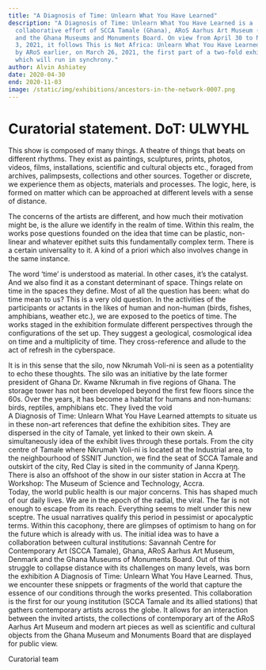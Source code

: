```yaml
---
title: "A Diagnosis of Time: Unlearn What You Have Learned"
description: "A Diagnosis of Time: Unlearn What You Have Learned is a
  collaborative effort of SCCA Tamale (Ghana), ARoS Aarhus Art Museum (Denmark)
  and the Ghana Museums and Monuments Board. On view from April 30 to November
  3, 2021, it follows This is Not Africa: Unlearn What You Have Learned staged
  by ARoS earlier, on March 26, 2021, the first part of a two-fold exhibition
  which will run in synchrony."
author: Alvin Ashiatey
date: 2020-04-30
end: 2020-11-03
image: /static/img/exhibitions/ancestors-in-the-network-0007.png
---
```


# Curatorial statement. DoT: ULWYHL

This show is composed of many things. A theatre of things that beats on different rhythms. They exist as paintings, sculptures, prints, photos, videos, films, installations, scientific and cultural objects etc., foraged from archives, palimpsests, collections and other sources. Together or discrete, we experience them as objects, materials and processes. The logic, here, is formed on matter which can be approached at different levels with a sense of distance.

The concerns of the artists are different, and how much their motivation might be, is the allure we identify in the realm of time. Within this realm, the works pose questions founded on the idea that time can be plastic, non-linear and whatever epithet suits this fundamentally complex term. There is a certain universality to it. A kind of a priori which also involves change in the same instance.

The word ‘time’ is understood as material. In other cases, it’s the catalyst. And we also find it as a constant determinant of space. Things relate on time in the spaces they define. Most of all the question has been: what do time mean to us? This is a very old question. In the activities of the participants or actants in the likes of human and non-human (birds, fishes, amphibians, weather etc.), we are exposed to the poetics of time. The works staged in the exhibition formulate different perspectives through the configurations of the set up. They suggest a geological, cosmological idea on time and a multiplicity of time. They cross-reference and allude to the act of refresh in the cyberspace.

It is in this sense that the silo, now Nkrumah Voli-ni is seen as a potentiality to echo these thoughts. The silo was an initiative by the late former president of Ghana Dr. Kwame Nkrumah in five regions of Ghana. The storage tower has not been developed beyond the first few floors since the 60s. Over the years, it has become a habitat for humans and non-humans: birds, reptiles, amphibians etc. They lived the void  
A Diagnosis of Time: Unlearn What You Have Learned attempts to situate us in these non-art references that define the exhibition sites. They are dispersed in the city of Tamale, yet linked to their own skein. A simultaneously idea of the exhibit lives through these portals. From the city centre of Tamale where Nkrumah Voli-ni is located at the Industrial area, to the neighbourhood of SSNIT Junction, we find the seat of SCCA Tamale and outskirt of the city, Red Clay is sited in the community of Janna Kpeŋŋ. There is also an offshoot of the show in our sister station in Accra at The Workshop: The Museum of Science and Technology, Accra.  
Today, the world public health is our major concerns. This has shaped much of our daily lives. We are in the epoch of the radial, the viral. The far is not enough to escape from its reach. Everything seems to melt under this new sceptre. The usual narratives qualify this period in pessimist or apocalyptic terms. Within this cacophony, there are glimpses of optimism to hang on for the future which is already with us.
The initial idea was to have a collaboration between cultural institutions: Savannah Centre for Contemporary Art (SCCA Tamale), Ghana, ARoS Aarhus Art Museum, Denmark and the Ghana Museums of Monuments Board. Out of this struggle to collapse distance with its challenges on many levels, was born the exhibition A Diagnosis of Time: Unlearn What You Have Learned. Thus, we encounter these snippets or fragments of the world that capture the essence of our conditions through the works presented.
This collaboration is the first for our young institution (SCCA Tamale and its allied stations) that gathers contemporary artists across the globe. It allows for an interaction between the invited artists, the collections of contemporary art of the ARoS Aarhus Art Museum and modern art pieces as well as scientific and cultural objects from the Ghana Museum and Monuments Board that are displayed for public view.

Curatorial team
